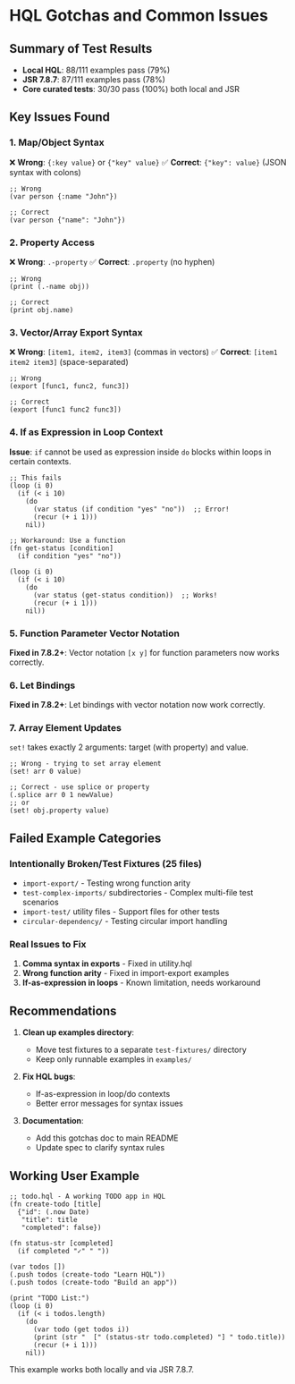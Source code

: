 # HQL Gotchas and Common Issues

## Summary of Test Results
- **Local HQL**: 88/111 examples pass (79%)
- **JSR 7.8.7**: 87/111 examples pass (78%)
- **Core curated tests**: 30/30 pass (100%) both local and JSR

## Key Issues Found

### 1. Map/Object Syntax
❌ **Wrong**: `{:key value}` or `{"key" value}`
✅ **Correct**: `{"key": value}` (JSON syntax with colons)

```hql
;; Wrong
(var person {:name "John"})

;; Correct  
(var person {"name": "John"})
```

### 2. Property Access
❌ **Wrong**: `.-property` 
✅ **Correct**: `.property` (no hyphen)

```hql
;; Wrong
(print (.-name obj))

;; Correct
(print obj.name)
```

### 3. Vector/Array Export Syntax
❌ **Wrong**: `[item1, item2, item3]` (commas in vectors)
✅ **Correct**: `[item1 item2 item3]` (space-separated)

```hql
;; Wrong
(export [func1, func2, func3])

;; Correct
(export [func1 func2 func3])
```

### 4. If as Expression in Loop Context
**Issue**: `if` cannot be used as expression inside `do` blocks within loops in certain contexts.

```hql
;; This fails
(loop (i 0)
  (if (< i 10)
    (do
      (var status (if condition "yes" "no"))  ;; Error!
      (recur (+ i 1)))
    nil))

;; Workaround: Use a function
(fn get-status [condition]
  (if condition "yes" "no"))

(loop (i 0)
  (if (< i 10)
    (do
      (var status (get-status condition))  ;; Works!
      (recur (+ i 1)))
    nil))
```

### 5. Function Parameter Vector Notation
**Fixed in 7.8.2+**: Vector notation `[x y]` for function parameters now works correctly.

### 6. Let Bindings
**Fixed in 7.8.2+**: Let bindings with vector notation now work correctly.

### 7. Array Element Updates
`set!` takes exactly 2 arguments: target (with property) and value.

```hql
;; Wrong - trying to set array element
(set! arr 0 value)

;; Correct - use splice or property
(.splice arr 0 1 newValue)
;; or
(set! obj.property value)
```

## Failed Example Categories

### Intentionally Broken/Test Fixtures (25 files)
- `import-export/` - Testing wrong function arity
- `test-complex-imports/` subdirectories - Complex multi-file test scenarios
- `import-test/` utility files - Support files for other tests
- `circular-dependency/` - Testing circular import handling

### Real Issues to Fix
1. **Comma syntax in exports** - Fixed in utility.hql
2. **Wrong function arity** - Fixed in import-export examples  
3. **If-as-expression in loops** - Known limitation, needs workaround

## Recommendations

1. **Clean up examples directory**:
   - Move test fixtures to a separate `test-fixtures/` directory
   - Keep only runnable examples in `examples/`

2. **Fix HQL bugs**:
   - If-as-expression in loop/do contexts
   - Better error messages for syntax issues

3. **Documentation**:
   - Add this gotchas doc to main README
   - Update spec to clarify syntax rules

## Working User Example

```hql
;; todo.hql - A working TODO app in HQL
(fn create-todo [title]
  {"id": (.now Date)
   "title": title
   "completed": false})

(fn status-str [completed]
  (if completed "✓" " "))

(var todos [])
(.push todos (create-todo "Learn HQL"))
(.push todos (create-todo "Build an app"))

(print "TODO List:")
(loop (i 0)
  (if (< i todos.length)
    (do
      (var todo (get todos i))
      (print (str "  [" (status-str todo.completed) "] " todo.title))
      (recur (+ i 1)))
    nil))
```

This example works both locally and via JSR 7.8.7.